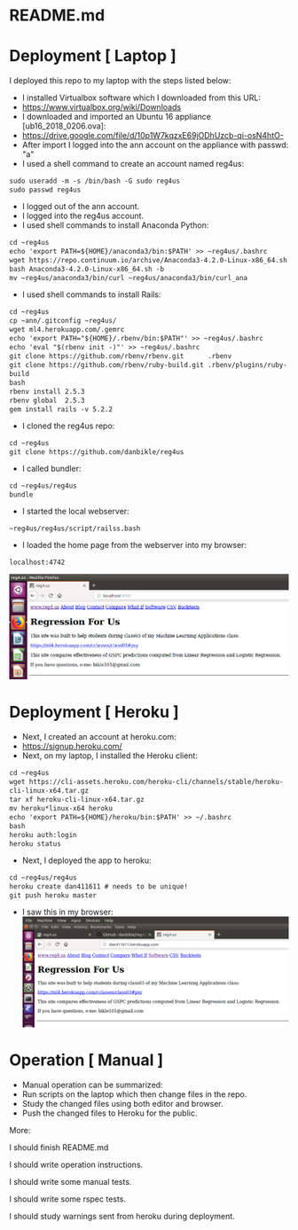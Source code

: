 # README.md

# Deployment [ Laptop ]

I deployed this repo to my laptop with the steps listed below:

* I installed Virtualbox software which I downloaded from this URL:
* https://www.virtualbox.org/wiki/Downloads
* I downloaded and imported an Ubuntu 16 appliance [ub16_2018_0206.ova]: 
* https://drive.google.com/file/d/10p1W7kqzxE69jODhUzcb-qi-osN4htO-
* After import I logged into the ann account on the appliance with passwd: "a"
* I used a shell command to create an account named reg4us:
```
sudo useradd -m -s /bin/bash -G sudo reg4us
sudo passwd reg4us
```
* I logged out of the ann account.
* I logged into the reg4us account.
* I used shell commands to install Anaconda Python:
```
cd ~reg4us
echo 'export PATH=${HOME}/anaconda3/bin:$PATH' >> ~reg4us/.bashrc
wget https://repo.continuum.io/archive/Anaconda3-4.2.0-Linux-x86_64.sh
bash Anaconda3-4.2.0-Linux-x86_64.sh -b
mv ~reg4us/anaconda3/bin/curl ~reg4us/anaconda3/bin/curl_ana
```
* I used shell commands to install Rails:
```
cd ~reg4us
cp ~ann/.gitconfig ~reg4us/
wget ml4.herokuapp.com/.gemrc
echo 'export PATH="${HOME}/.rbenv/bin:$PATH"' >> ~reg4us/.bashrc
echo 'eval "$(rbenv init -)"' >> ~reg4us/.bashrc
git clone https://github.com/rbenv/rbenv.git      .rbenv
git clone https://github.com/rbenv/ruby-build.git .rbenv/plugins/ruby-build
bash
rbenv install 2.5.3
rbenv global  2.5.3
gem install rails -v 5.2.2
```
* I cloned the reg4us repo:
```
cd ~reg4us
git clone https://github.com/danbikle/reg4us
```
* I called bundler:
```
cd ~reg4us/reg4us
bundle
```
* I started the local webserver:
```
~reg4us/reg4us/script/railss.bash
```
* I loaded the home page from the webserver into my browser:
```
localhost:4742
```
![Image of: localhost:4742](public/lh4742.png)

# Deployment [ Heroku ]

* Next, I created an account at heroku.com:
* https://signup.heroku.com/
* Next, on my laptop, I installed the Heroku client:
```
cd ~reg4us
wget https://cli-assets.heroku.com/heroku-cli/channels/stable/heroku-cli-linux-x64.tar.gz
tar xf heroku-cli-linux-x64.tar.gz
mv heroku*linux-x64 heroku
echo 'export PATH=${HOME}/heroku/bin:$PATH' >> ~/.bashrc
bash
heroku auth:login
heroku status
```
* Next, I deployed the app to heroku:
```
cd ~reg4us/reg4us
heroku create dan411611 # needs to be unique!
git push heroku master
```
* I saw this in my browser:
![Image of: dan411611](public/dan411611.png)

# Operation [ Manual ]

* Manual operation can be summarized:
* Run scripts on the laptop which then change files in the repo.
* Study the changed files using both editor and browser.
* Push the changed files to Heroku for the public.

More:

I should finish README.md

I should write operation instructions.

I should write some manual tests.

I should write some rspec tests.

I should study warnings sent from heroku during deployment.
